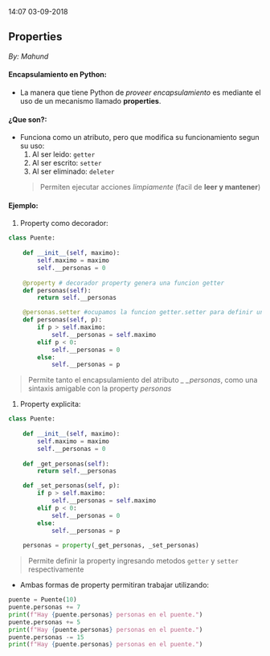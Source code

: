 14:07 03-09-2018

## Properties
_By: Mahund_

#### Encapsulamiento en Python:

- La manera que tiene Python de *proveer encapsulamiento* es mediante el uso de un mecanismo llamado **properties**.

#### ¿Que son?:

- Funciona como un atributo, pero que modifica su funcionamiento segun su uso:
    1. Al ser leido: `getter`
    1. Al ser escrito: `setter`
    1. Al ser eliminado: `deleter`
    > Permiten ejecutar acciones *limpiamente* (facil de **leer y mantener**)

#### Ejemplo:  
  
1. Property como decorador:
```Python
class Puente:
    
    def __init__(self, maximo):
        self.maximo = maximo
        self.__personas = 0
        
    @property # decorador property genera una funcion getter 
    def personas(self):
        return self.__personas

    @personas.setter #ocupamos la funcion getter.setter para definir una funcion setter
    def personas(self, p):
        if p > self.maximo:
            self.__personas = self.maximo
        elif p < 0:
            self.__personas = 0
        else:
            self.__personas = p
``` 
> Permite tanto el encapsulamiento del atributo *_ _personas*, como una sintaxis amigable con la property *personas*

1. Property explicita:
```Python
class Puente:
    
    def __init__(self, maximo):
        self.maximo = maximo
        self.__personas = 0
        
    def _get_personas(self):
        return self.__personas

    def _set_personas(self, p):
        if p > self.maximo:
            self.__personas = self.maximo
        elif p < 0:
            self.__personas = 0
        else:
            self.__personas = p
        
    personas = property(_get_personas, _set_personas)
``` 
> Permite definir la property ingresando metodos `getter` y `setter` respectivamente

- Ambas formas de property permitiran trabajar utilizando:

```python
puente = Puente(10)
puente.personas += 7
print(f"Hay {puente.personas} personas en el puente.")
puente.personas += 5
print(f"Hay {puente.personas} personas en el puente.")
puente.personas -= 15
print(f"Hay {puente.personas} personas en el puente.")
```
